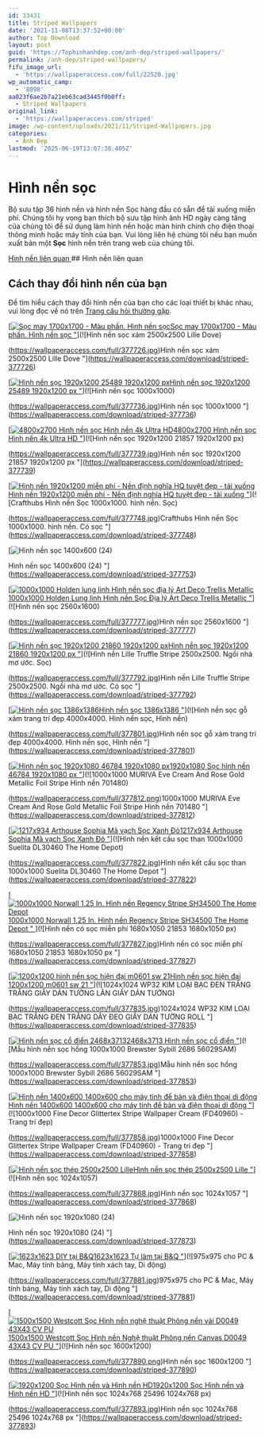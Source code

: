 ```yaml
---
id: 33431
title: Striped Wallpapers
date: '2021-11-08T13:37:52+00:00'
author: Top Download
layout: post
guid: 'https://Tophinhanhdep.com/anh-dep/striped-wallpapers/'
permalink: /anh-dep/striped-wallpapers/
fifu_image_url:
  - 'https://wallpaperaccess.com/full/22520.jpg'
wp_automatic_camp:
  - '8098'
aa023f6ae2b7a21eb63cad3445f0b0ff:
  - Striped Wallpapers
original_link:
  - 'https://wallpaperaccess.com/striped'
image: /wp-content/uploads/2021/11/Striped-Wallpapers.jpg
categories:
  - Ảnh Đẹp
lastmod: '2025-06-19T13:07:38.405Z'
---
```

# Hình nền sọc

Bộ sưu tập 36 hình nền và hình nền Sọc hàng đầu có sẵn để tải xuống miễn phí. Chúng tôi hy vọng bạn thích bộ sưu tập hình ảnh HD ngày càng tăng của chúng tôi để sử dụng làm hình nền hoặc màn hình chính cho điện thoại thông minh hoặc máy tính của bạn. Vui lòng liên hệ chúng tôi nếu bạn muốn xuất bản một **Sọc** hình nền trên trang web của chúng tôi.

[Hình nền liên quan ](#related) ## Hình nền liên quan

## Cách thay đổi hình nền của bạn

Để tìm hiểu cách thay đổi hình nền của bạn cho các loại thiết bị khác nhau, vui lòng đọc về nó trên [Trang câu hỏi thường gặp](https://tophinhanhdep.com/faq/).

  
[[![Sọc may 1700x1700 - Màu phấn.  Hình nền sọc](https://wallpaperaccess.com/full/22520.jpg)Sọc may 1700x1700 - Màu phấn. Hình nền sọc "](https://wallpaperaccess.com/download/striped-22520)](![Hình nền sọc xám 2500x2500 Lille Dove)

(https://wallpaperaccess.com/full/377726.jpg)Hình nền sọc xám 2500x2500 Lille Dove "](https://wallpaperaccess.com/download/striped-377726)

[[![Hình nền sọc 1920x1200 25489 1920x1200 px](https://wallpaperaccess.com/full/377730.jpg)Hình nền sọc 1920x1200 25489 1920x1200 px "](https://wallpaperaccess.com/download/striped-377730)](![Hình nền sọc 1000x1000)

(https://wallpaperaccess.com/full/377736.jpg)Hình nền sọc 1000x1000 "](https://wallpaperaccess.com/download/striped-377736)

[[![4800x2700 Hình nền sọc Hình nền 4k Ultra HD](https://wallpaperaccess.com/full/377737.jpg)4800x2700 Hình nền sọc Hình nền 4k Ultra HD "](https://wallpaperaccess.com/download/striped-377737)](![Hình nền sọc 1920x1200 21857 1920x1200 px)

(https://wallpaperaccess.com/full/377739.jpg)Hình nền sọc 1920x1200 21857 1920x1200 px "](https://wallpaperaccess.com/download/striped-377739)

[[![Hình nền 1920x1200 miễn phí - Nền định nghĩa HQ tuyệt đẹp - tải xuống](https://wallpaperaccess.com/full/377742.jpg)Hình nền 1920x1200 miễn phí - Nền định nghĩa HQ tuyệt đẹp - tải xuống "](https://wallpaperaccess.com/download/striped-377742)](![Crafthubs Hình nền Sọc 1000x1000.  hình nền.  Sọc)

(https://wallpaperaccess.com/full/377748.jpg)Crafthubs Hình nền Sọc 1000x1000. hình nền. Có sọc "](https://wallpaperaccess.com/download/striped-377748)

[![Hình nền sọc 1400x600 (24)](https://wallpaperaccess.com/full/377753.jpg)

Hình nền sọc 1400x600 (24) "](https://wallpaperaccess.com/download/striped-377753)

[[![1000x1000 Holden lung linh Hình nền sọc địa lý Art Deco Trellis Metallic](https://wallpaperaccess.com/full/377763.jpg)1000x1000 Holden Lung linh Hình nền Sọc Địa lý Art Deco Trellis Metallic "](https://wallpaperaccess.com/download/striped-377763)](![Hình nền sọc 2560x1600)

(https://wallpaperaccess.com/full/377777.jpg)Hình nền sọc 2560x1600 "](https://wallpaperaccess.com/download/striped-377777)

[[![Hình nền sọc 1920x1200 21860 1920x1200 px](https://wallpaperaccess.com/full/377785.jpg)Hình nền sọc 1920x1200 21860 1920x1200 px "](https://wallpaperaccess.com/download/striped-377785)](![Hình nền Lille Truffle Stripe 2500x2500.  Ngồi nhà mơ ước.  Sọc)

(https://wallpaperaccess.com/full/377792.jpg)Hình nền Lille Truffle Stripe 2500x2500. Ngồi nhà mơ ước. Có sọc "](https://wallpaperaccess.com/download/striped-377792)

[[![Hình nền sọc 1386x1386](https://wallpaperaccess.com/full/377799.jpg)Hình nền sọc 1386x1386 "](https://wallpaperaccess.com/download/striped-377799)](![Hình nền sọc gỗ xám trang trí đẹp 4000x4000.  Hình nền sọc, Hình nền)

(https://wallpaperaccess.com/full/377801.jpg)Hình nền sọc gỗ xám trang trí đẹp 4000x4000. Hình nền sọc, Hình nền "](https://wallpaperaccess.com/download/striped-377801)

[[![Hình nền sọc 1920x1080 46784 1920x1080 px](https://wallpaperaccess.com/full/377804.png)1920x1080 Sọc hình nền 46784 1920x1080 px "](https://wallpaperaccess.com/download/striped-377804)](![1000x1000 MURIVA Eve Cream And Rose Gold Metallic Foil Stripe Hình nền 701480)

(https://wallpaperaccess.com/full/377812.png)1000x1000 MURIVA Eve Cream And Rose Gold Metallic Foil Stripe Hình nền 701480 "](https://wallpaperaccess.com/download/striped-377812)

[[![1217x934 Arthouse Sophia Mã vạch Sọc Xanh Đỏ](https://wallpaperaccess.com/full/117741.jpg)1217x934 Arthouse Sophia Mã vạch Sọc Xanh Đỏ "](https://wallpaperaccess.com/download/striped-117741)](![Hình nền kết cấu sọc than 1000x1000 Suelita DL30460 The Home Depot)

(https://wallpaperaccess.com/full/377822.jpg)Hình nền kết cấu sọc than 1000x1000 Suelita DL30460 The Home Depot "](https://wallpaperaccess.com/download/striped-377822)

[[![1000x1000 Norwall 1,25 In.  Hình nền Regency Stripe SH34500 The Home Depot](https://wallpaperaccess.com/full/377825.jpg)1000x1000 Norwall 1,25 In. Hình nền Regency Stripe SH34500 The Home Depot " ](https://wallpaperaccess.com/download/striped-377825)](![Hình nền có sọc miễn phí 1680x1050 21853 1680x1050 px)

(https://wallpaperaccess.com/full/377827.jpg)Hình nền có sọc miễn phí 1680x1050 21853 1680x1050 px "](https://wallpaperaccess.com/download/striped-377827)

[[![1200x1200 hình nền sọc hiện đại m0601 sw 21](https://wallpaperaccess.com/full/377832.jpg)Hình nền sọc hiện đại 1200x1200 m0601 sw 21 "](https://wallpaperaccess.com/download/striped-377832)](![1024x1024 WP32 KIM LOẠI BẠC ĐEN TRẮNG TRẮNG GIẤY DÁN TƯỜNG LĂN GIẤY DÁN TƯỜNG)

(https://wallpaperaccess.com/full/377835.jpg)1024x1024 WP32 KIM LOẠI BẠC TRẮNG ĐEN TRẮNG DÂY ĐEO GIẤY DÁN TƯỜNG ROLL "](https://wallpaperaccess.com/download/striped-377835)

[[![Hình nền sọc cổ điển 2468x3713](https://wallpaperaccess.com/full/377840.jpg)2468x3713 Hình nền sọc cổ điển "](https://wallpaperaccess.com/download/striped-377840)](![Mẫu hình nền sọc hồng 1000x1000 Brewster Sybill 2686 56029SAM)

(https://wallpaperaccess.com/full/377853.jpg)Mẫu hình nền sọc hồng 1000x1000 Brewster Sybill 2686 56029SAM "](https://wallpaperaccess.com/download/striped-377853)

[[![Hình nền 1400x600 1400x600 cho máy tính để bàn và điện thoại di động](https://wallpaperaccess.com/full/377854.jpg)Hình nền 1400x600 1400x600 cho máy tính để bàn và điện thoại di động "](https://wallpaperaccess.com/download/striped-377854)](![1000x1000 Fine Decor Glittertex Stripe Wallpaper Cream (FD40960) - Trang trí đẹp)

(https://wallpaperaccess.com/full/377858.jpg)1000x1000 Fine Decor Glittertex Stripe Wallpaper Cream (FD40960) - Trang trí đẹp "](https://wallpaperaccess.com/download/striped-377858)

[[![Hình nền sọc thép 2500x2500 Lille](https://wallpaperaccess.com/full/377867.jpg)Hình nền sọc thép 2500x2500 Lille "](https://wallpaperaccess.com/download/striped-377867)](![Hình nền sọc 1024x1057)

(https://wallpaperaccess.com/full/377868.jpg)Hình nền sọc 1024x1057 "](https://wallpaperaccess.com/download/striped-377868)

[![Hình nền sọc 1920x1080 (24)](https://wallpaperaccess.com/full/377873.jpg)

Hình nền sọc 1920x1080 (24) "](https://wallpaperaccess.com/download/striped-377873)

[[![1623x1623 DIY tại B&Q](https://wallpaperaccess.com/full/377876.jpg)1623x1623 Tự làm tại B&amp;Q "](https://wallpaperaccess.com/download/striped-377876)](![975x975 cho PC & Mac, Máy tính bảng, Máy tính xách tay, Di động)

(https://wallpaperaccess.com/full/377881.jpg)975x975 cho PC &amp; Mac, Máy tính bảng, Máy tính xách tay, Di động "](https://wallpaperaccess.com/download/striped-377881)

[[![1500x1500 Westcott Sọc Hình nền nghệ thuật Phông nền vải D0049 43X43 CV PU](https://wallpaperaccess.com/full/377889.jpg)1500x1500 Westcott Sọc Hình nền Nghệ thuật Phông nền Canvas D0049 43X43 CV PU "](https://wallpaperaccess.com/download/striped-377889)](![Hình nền sọc 1600x1200)

(https://wallpaperaccess.com/full/377890.png)Hình nền sọc 1600x1200 "](https://wallpaperaccess.com/download/striped-377890)

[[![1920x1200 Sọc Hình nền và Hình nền HD](https://wallpaperaccess.com/full/377892.jpg)1920x1200 Sọc Hình nền và Hình nền HD "](https://wallpaperaccess.com/download/striped-377892)](![Hình nền sọc 1024x768 25496 1024x768 px)

(https://wallpaperaccess.com/full/377893.jpg)Hình nền sọc 1024x768 25496 1024x768 px "](https://wallpaperaccess.com/download/striped-377893)
